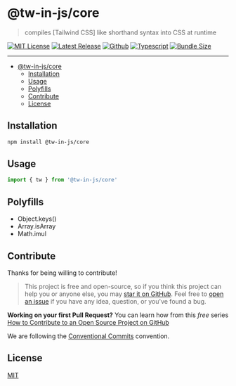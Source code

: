 # @tw-in-js/core

> compiles [Tailwind CSS] like shorthand syntax into CSS at runtime

[![MIT License](https://flat.badgen.net/github/license/tw-in-js/core)](https://github.com/tw-in-js/core/blob/main/LICENSE)
[![Latest Release](https://flat.badgen.net/npm/v/@tw-in-js/core?icon=npm&label)](https://www.npmjs.com/package/@tw-in-js/core)
[![Github](https://flat.badgen.net/badge/icon/tw-in-js%2Fcore?icon=github&label)](https://github.com/tw-in-js/core/blob/main/packages/core)
[![Typescript](https://flat.badgen.net/badge/icon/included?icon=typescript&label)](https://unpkg.com/browse/@tw-in-js/core/types/core.d.ts)
[![Bundle Size](https://flat.badgen.net/bundlephobia/minzip/@tw-in-js/core?icon=packagephobia&label&color=blue)](https://bundlephobia.com/result?p=@tw-in-js/core)

---

<!-- prettier-ignore-start -->
<!-- START doctoc generated TOC please keep comment here to allow auto update -->
<!-- DON'T EDIT THIS SECTION, INSTEAD RE-RUN doctoc TO UPDATE -->


- [@tw-in-js/core](#tw-in-jscore)
  - [Installation](#installation)
  - [Usage](#usage)
  - [Polyfills](#polyfills)
  - [Contribute](#contribute)
  - [License](#license)

<!-- END doctoc generated TOC please keep comment here to allow auto update -->
<!-- prettier-ignore-end -->

## Installation

```sh
npm install @tw-in-js/core
```

## Usage

```js
import { tw } from '@tw-in-js/core'
```

## Polyfills

- Object.keys()
- Array.isArray
- Math.imul

## Contribute

Thanks for being willing to contribute!

> This project is free and open-source, so if you think this project can help you or anyone else, you may [star it on GitHub](https://github.com/tw-in-js/core). Feel free to [open an issue](https://github.com/tw-in-js/core/issues) if you have any idea, question, or you've found a bug.

**Working on your first Pull Request?** You can learn how from this _free_ series [How to Contribute to an Open Source Project on GitHub](https://egghead.io/series/how-to-contribute-to-an-open-source-project-on-github)

We are following the [Conventional Commits](https://www.conventionalcommits.org) convention.

## License

[MIT](https://github.com/tw-in-js/core/blob/main/LICENSE)
